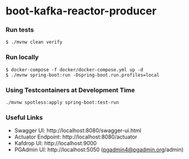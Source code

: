 # boot-kafka-reactor-producer

### Run tests
`$ ./mvnw clean verify`

### Run locally
```shell
$ docker-compose -f docker/docker-compose.yml up -d
$ ./mvnw spring-boot:run -Dspring-boot.run.profiles=local
```
### Using Testcontainers at Development Time
```shell
./mvnw spotless:apply spring-boot:test-run
```

### Useful Links
* Swagger UI: http://localhost:8080/swagger-ui.html
* Actuator Endpoint: http://localhost:8080/actuator
* Kafdrop UI: http://localhost:9000
* PGAdmin UI: http://localhost:5050 (pgadmin4@pgadmin.org/admin)

